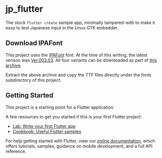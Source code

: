 # jp_flutter

The stock `flutter create` sample app, minimally tampered-with to make
it easy to test Japanese input in the Linux GTK embedder.

## Download IPAFont

This project uses the [IPAFont][ipafont_site] font. At the time of this
writing, the latest verison was [Ver.003.03][ipafont_latest]. All four variants
can be downloaded as part of [this archive][ipafont_archive].

Extract the above archive and copy the TTF files directly under the fonts
subdirectory of this project.

## Getting Started

This project is a starting point for a Flutter application.

A few resources to get you started if this is your first Flutter project:

- [Lab: Write your first Flutter app](https://flutter.dev/docs/get-started/codelab)
- [Cookbook: Useful Flutter samples](https://flutter.dev/docs/cookbook)

For help getting started with Flutter, view our
[online documentation](https://flutter.dev/docs), which offers tutorials,
samples, guidance on mobile development, and a full API reference.

[ipafont_site]: https://moji.or.jp/ipafont/
[ipafont_latest]: https://moji.or.jp/ipafont/ipa00303/
[ipafont_archive]: http://moji.or.jp/wp-content/ipafont/IPAfont/IPAfont00303.zip
